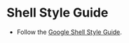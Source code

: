 # Shell Style Guide

- Follow the [Google Shell Style Guide](http://google-styleguide.googlecode.com/svn/trunk/shell.xml).


